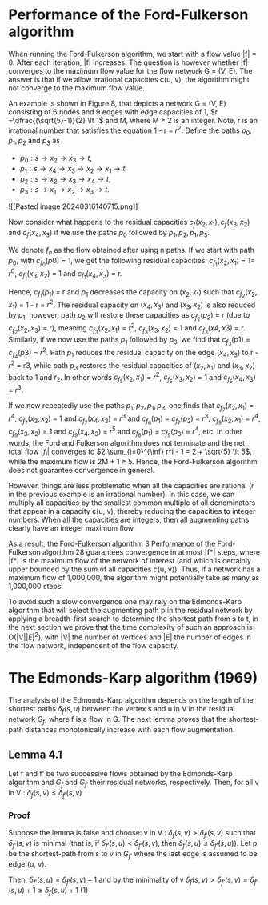# Performance of the Ford-Fulkerson algorithm
When running the Ford-Fulkerson algorithm, we start with a flow value |f| = 0. After each iteration, |f| increases. The question is however whether |f| converges to the maximum flow value for the flow network G = (V, E). The answer is that if we allow irrational capacities c(u, v), the algorithm might not converge to the maximum flow value.

An example is shown in Figure 8, that depicts a network G = (V, E) consisting of 6 nodes and 9 edges with edge capacities of 1, $r =\dfrac{(\sqrt{5}-1)}{2} \lt 1$ and M, where M $\ge$ 2 is an integer. Note, r is an irrational number that satisfies the equation 1 - r =  $r^2$. Define the paths $p_0, p_1, p_2$ and $p_3$ as
- $p_0 : s \rightarrow x_2 \rightarrow x_3 \rightarrow t$,
- $p_1 : s \rightarrow x_4 \rightarrow x_3 \rightarrow x_2 \rightarrow x_1 \rightarrow t$,
- $p_2 : s \rightarrow x_2 \rightarrow x_3 \rightarrow x_4 \rightarrow t$,
- $p_3 : s \rightarrow x_1 \rightarrow x_2 \rightarrow x_3 \rightarrow t$.

![[Pasted image 20240316140715.png]]

Now consider what happens to the residual capacities $c_f(x_2, x_1), c_f(x_3, x_2)$ and $c_f(x_4, x_3)$ if we use the paths $p_0$ followed by $p_1, p_2, p_1, p_3$.

We denote $f_n$ as the flow obtained after using n paths. If we start with path $p_0$, with $c_{f_0}(p0)$ = 1, we get the following residual capacities: $c_{f_1}(x_2, x_1)$ = 1= $r^0$, $c_{f_1}(x_3, x_2)$ = 1 and $c_{f_1}(x_4, x_3)$ = r.

Hence, $c_{f_1}(p_1)$ = r and $p_1$ decreases the capacity on $(x_2, x_1)$ such that $c_{f_2}(x_2, x_1)$ = 1 - r = $r^2$. The residual capacity on $(x_4, x_3)$ and ($x_3, x_2$) is also reduced by $p_1$, however, path $p_2$ will restore these capacities as $c_{f_2}(p_2)$ = r (due to $c_{f_2}(x_2, x_3)$ = r), meaning $c_{f_3}(x_2, x_1)$ = $r^2$, $c_{f_3}(x_3, x_2)$ = 1 and $c_{f_3}(x4, x3)$ = r. Similarly, if we now use the paths $p_1$ followed by $p_3$, we find that $c_{f_3}(p1)$ = $c_{f_4}(p3)$ = $r^2$. Path $p_1$ reduces the residual capacity on the edge $(x_4, x_3)$ to r - $r^2$ = r3, while path $p_3$ restores the residual capacities of $(x_2, x_1)$ and $(x_3, x_2)$ back to 1 and $r_2$. In other words $c_{f_5}(x_2, x_1)$ = $r^2$, $c_{f_5}(x_3, x_2)$ = 1 and $c_{f_5}(x_4, x_3)$ = $r^3$.

If we now repeatedly use the paths $p_1, p_2, p_1, p_3$, one finds that $c_{f_7}(x_2, x_1)$ = $r^4$, $c_{f_7}(x_3, x_2)$ = 1 and $c_{f_7}(x_4, x_3)$ = $r^3$ and $c_{f_6}(p_1)$ = $c_{f_7}(p_2)$ = $r^3$; $c_{f_9}(x_2, x_1)$ = $r^4$, $c_{f_9}(x_3, x_2)$ = 1 and $c_{f_9}(x_4, x_3)$ = $r^5$ and $c_{f_8}(p_1)$ = $c_{f_9}(p_3)$ = $r^4$, etc. In other words, the Ford and Fulkerson algorithm does not terminate and the net total flow |$f_i$| converges to $2 \sum_{i=0}^{\inf} r^i - 1 = 2 + \sqrt{5} \lt 5$, while the maximum flow is 2M + 1 $\ge$ 5. Hence, the Ford-Fulkerson algorithm does not guarantee convergence in general.

However, things are less problematic when all the capacities are rational (r in the previous example is an irrational number). In this case, we can multiply all capacities by the smallest common multiple of all denominators that appear in a capacity c(u, v), thereby reducing the capacities to integer numbers. When all the capacities are integers, then all augmenting paths clearly have an integer maximum flow.

As a result, the Ford-Fulkerson algorithm 3 Performance of the Ford-Fulkerson algorithm 28 guarantees convergence in at most |f\*| steps, where |f\*| is the maximum flow of the network of interest (and which is certainly upper bounded by the sum of all capacities c(u, v)). Thus, if a network has a maximum flow of 1,000,000, the algorithm might potentially take as many as 1,000,000 steps.

To avoid such a slow convergence one may rely on the Edmonds-Karp algorithm that will select the augmenting path p in the residual network by applying a breadth-first search to determine the shortest path from s to t, in the next section we prove that the time complexity of such an approach is O(|V|$|E|^2$), with |V| the number of vertices and |E| the number of edges in the flow network, independent of the flow capacity.
# The Edmonds-Karp algorithm (1969)
The analysis of the Edmonds-Karp algorithm depends on the length of the shortest paths $δ_f(s, u)$ between the vertex s and u in V in the residual network $G_f$, where f is a flow in G. The next lemma proves that the shortest-path distances monotonically increase with each flow augmentation.
## Lemma 4.1
Let f and f' be two successive flows obtained by the Edmonds-Karp algorithm and $G_f$ and $G_{f'}$ their residual networks, respectively. Then, for all v in V : $δ_f(s, v) \le δ_{f'}(s, v)$
### Proof
Suppose the lemma is false and choose:
	v in V : $δ_f(s, v) \gt δ_{f'}(s, v)$
such that $δ_{f'}(s, v)$ is minimal (that is, if $δ_{f'}(s, u) \lt δ_{f'}(s, v)$, then $δ_f(s, u) \le δ_{f'}(s, u)$). Let p be the shortest-path from s to v in $G_{f'}$ where the last edge is assumed to be edge (u, v).

Then,
	$δ_{f'}(s, u) = δ_{f'}(s, v) - 1$ 
and by the minimality of v
	$δ_f(s, v) \gt δ_{f'}(s, v) = δ_{f'}(s, u) + 1 \ge δ_f(s, u) + 1$ (1)



